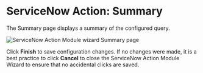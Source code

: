 # ServiceNow Action: Summary

The Summary page displays a summary of the configured query.

![ServiceNow Action Module wizard Summary page](/img/product_docs/accessanalyzer/11.6/admin/action/servicenow/summary.webp)

Click **Finish** to save configuration changes. If no changes were made, it is a best practice to
click **Cancel** to close the ServiceNow Action Module Wizard to ensure that no accidental clicks
are saved.
